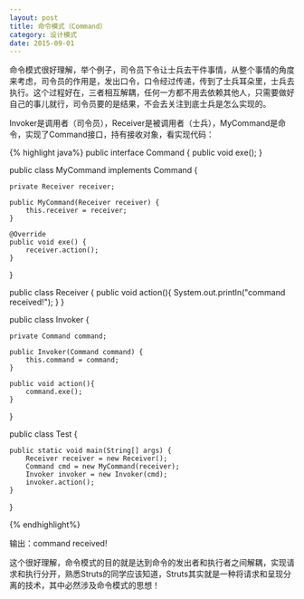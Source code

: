 ```yaml
---
layout: post
title: 命令模式（Command）
category: 设计模式
date: 2015-09-01
---
```


命令模式很好理解，举个例子，司令员下令让士兵去干件事情，从整个事情的角度来考虑，司令员的作用是，发出口令，口令经过传递，传到了士兵耳朵里，士兵去执行。这个过程好在，三者相互解耦，任何一方都不用去依赖其他人，只需要做好自己的事儿就行，司令员要的是结果，不会去关注到底士兵是怎么实现的。

<!-- more -->

Invoker是调用者（司令员），Receiver是被调用者（士兵），MyCommand是命令，实现了Command接口，持有接收对象，看实现代码：

{% highlight java%}
public interface Command {
	public void exe();
}

public class MyCommand implements Command {

	private Receiver receiver;
	
	public MyCommand(Receiver receiver) {
		this.receiver = receiver;
	}

	@Override
	public void exe() {
		receiver.action();
	}
}

public class Receiver {
	public void action(){
		System.out.println("command received!");
	}
}

public class Invoker {
	
	private Command command;
	
	public Invoker(Command command) {
		this.command = command;
	}

	public void action(){
		command.exe();
	}
}

public class Test {

	public static void main(String[] args) {
		Receiver receiver = new Receiver();
		Command cmd = new MyCommand(receiver);
		Invoker invoker = new Invoker(cmd);
		invoker.action();
	}
}

{% endhighlight%}

输出：command received!

这个很好理解，命令模式的目的就是达到命令的发出者和执行者之间解耦，实现请求和执行分开，熟悉Struts的同学应该知道，Struts其实就是一种将请求和呈现分离的技术，其中必然涉及命令模式的思想！




